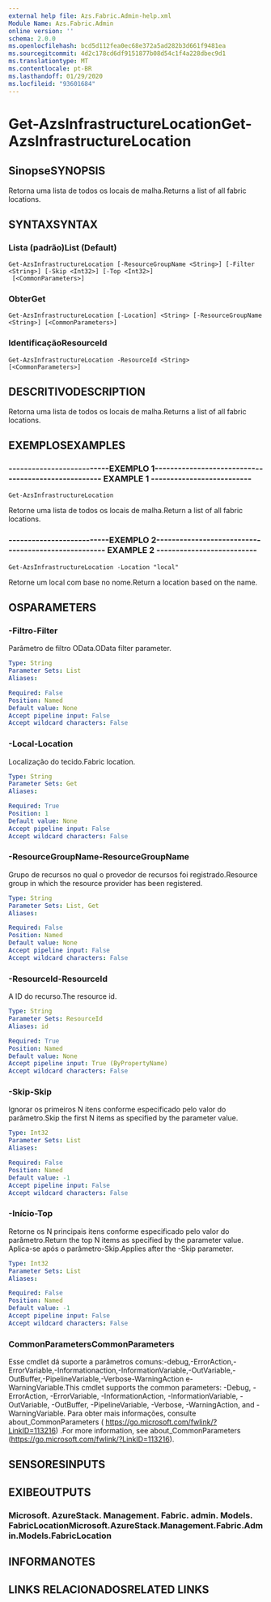 ```yaml
---
external help file: Azs.Fabric.Admin-help.xml
Module Name: Azs.Fabric.Admin
online version: ''
schema: 2.0.0
ms.openlocfilehash: bcd5d112fea0ec68e372a5ad282b3d661f9481ea
ms.sourcegitcommit: 4d2c178cd6df9151877b08d54c1f4a228dbec9d1
ms.translationtype: MT
ms.contentlocale: pt-BR
ms.lasthandoff: 01/29/2020
ms.locfileid: "93601684"
---
```

# <span data-ttu-id="b1a2a-101">Get-AzsInfrastructureLocation</span><span class="sxs-lookup"><span data-stu-id="b1a2a-101">Get-AzsInfrastructureLocation</span></span>

## <span data-ttu-id="b1a2a-102">Sinopse</span><span class="sxs-lookup"><span data-stu-id="b1a2a-102">SYNOPSIS</span></span>
<span data-ttu-id="b1a2a-103">Retorna uma lista de todos os locais de malha.</span><span class="sxs-lookup"><span data-stu-id="b1a2a-103">Returns a list of all fabric locations.</span></span>

## <span data-ttu-id="b1a2a-104">SYNTAX</span><span class="sxs-lookup"><span data-stu-id="b1a2a-104">SYNTAX</span></span>

### <span data-ttu-id="b1a2a-105">Lista (padrão)</span><span class="sxs-lookup"><span data-stu-id="b1a2a-105">List (Default)</span></span>
```
Get-AzsInfrastructureLocation [-ResourceGroupName <String>] [-Filter <String>] [-Skip <Int32>] [-Top <Int32>]
 [<CommonParameters>]
```

### <span data-ttu-id="b1a2a-106">Obter</span><span class="sxs-lookup"><span data-stu-id="b1a2a-106">Get</span></span>
```
Get-AzsInfrastructureLocation [-Location] <String> [-ResourceGroupName <String>] [<CommonParameters>]
```

### <span data-ttu-id="b1a2a-107">Identificação</span><span class="sxs-lookup"><span data-stu-id="b1a2a-107">ResourceId</span></span>
```
Get-AzsInfrastructureLocation -ResourceId <String> [<CommonParameters>]
```

## <span data-ttu-id="b1a2a-108">DESCRITIVO</span><span class="sxs-lookup"><span data-stu-id="b1a2a-108">DESCRIPTION</span></span>
<span data-ttu-id="b1a2a-109">Retorna uma lista de todos os locais de malha.</span><span class="sxs-lookup"><span data-stu-id="b1a2a-109">Returns a list of all fabric locations.</span></span>

## <span data-ttu-id="b1a2a-110">EXEMPLOS</span><span class="sxs-lookup"><span data-stu-id="b1a2a-110">EXAMPLES</span></span>

### <span data-ttu-id="b1a2a-111">--------------------------EXEMPLO 1--------------------------</span><span class="sxs-lookup"><span data-stu-id="b1a2a-111">-------------------------- EXAMPLE 1 --------------------------</span></span>
```
Get-AzsInfrastructureLocation
```

<span data-ttu-id="b1a2a-112">Retorne uma lista de todos os locais de malha.</span><span class="sxs-lookup"><span data-stu-id="b1a2a-112">Return a list of all fabric locations.</span></span>

### <span data-ttu-id="b1a2a-113">--------------------------EXEMPLO 2--------------------------</span><span class="sxs-lookup"><span data-stu-id="b1a2a-113">-------------------------- EXAMPLE 2 --------------------------</span></span>
```
Get-AzsInfrastructureLocation -Location "local"
```

<span data-ttu-id="b1a2a-114">Retorne um local com base no nome.</span><span class="sxs-lookup"><span data-stu-id="b1a2a-114">Return a location based on the name.</span></span>

## <span data-ttu-id="b1a2a-115">OS</span><span class="sxs-lookup"><span data-stu-id="b1a2a-115">PARAMETERS</span></span>

### <span data-ttu-id="b1a2a-116">-Filtro</span><span class="sxs-lookup"><span data-stu-id="b1a2a-116">-Filter</span></span>
<span data-ttu-id="b1a2a-117">Parâmetro de filtro OData.</span><span class="sxs-lookup"><span data-stu-id="b1a2a-117">OData filter parameter.</span></span>

```yaml
Type: String
Parameter Sets: List
Aliases: 

Required: False
Position: Named
Default value: None
Accept pipeline input: False
Accept wildcard characters: False
```

### <span data-ttu-id="b1a2a-118">-Local</span><span class="sxs-lookup"><span data-stu-id="b1a2a-118">-Location</span></span>
<span data-ttu-id="b1a2a-119">Localização do tecido.</span><span class="sxs-lookup"><span data-stu-id="b1a2a-119">Fabric location.</span></span>

```yaml
Type: String
Parameter Sets: Get
Aliases: 

Required: True
Position: 1
Default value: None
Accept pipeline input: False
Accept wildcard characters: False
```

### <span data-ttu-id="b1a2a-120">-ResourceGroupName</span><span class="sxs-lookup"><span data-stu-id="b1a2a-120">-ResourceGroupName</span></span>
<span data-ttu-id="b1a2a-121">Grupo de recursos no qual o provedor de recursos foi registrado.</span><span class="sxs-lookup"><span data-stu-id="b1a2a-121">Resource group in which the resource provider has been registered.</span></span>

```yaml
Type: String
Parameter Sets: List, Get
Aliases: 

Required: False
Position: Named
Default value: None
Accept pipeline input: False
Accept wildcard characters: False
```

### <span data-ttu-id="b1a2a-122">-ResourceId</span><span class="sxs-lookup"><span data-stu-id="b1a2a-122">-ResourceId</span></span>
<span data-ttu-id="b1a2a-123">A ID do recurso.</span><span class="sxs-lookup"><span data-stu-id="b1a2a-123">The resource id.</span></span>

```yaml
Type: String
Parameter Sets: ResourceId
Aliases: id

Required: True
Position: Named
Default value: None
Accept pipeline input: True (ByPropertyName)
Accept wildcard characters: False
```

### <span data-ttu-id="b1a2a-124">-Skip</span><span class="sxs-lookup"><span data-stu-id="b1a2a-124">-Skip</span></span>
<span data-ttu-id="b1a2a-125">Ignorar os primeiros N itens conforme especificado pelo valor do parâmetro.</span><span class="sxs-lookup"><span data-stu-id="b1a2a-125">Skip the first N items as specified by the parameter value.</span></span>

```yaml
Type: Int32
Parameter Sets: List
Aliases: 

Required: False
Position: Named
Default value: -1
Accept pipeline input: False
Accept wildcard characters: False
```

### <span data-ttu-id="b1a2a-126">-Início</span><span class="sxs-lookup"><span data-stu-id="b1a2a-126">-Top</span></span>
<span data-ttu-id="b1a2a-127">Retorne os N principais itens conforme especificado pelo valor do parâmetro.</span><span class="sxs-lookup"><span data-stu-id="b1a2a-127">Return the top N items as specified by the parameter value.</span></span>
<span data-ttu-id="b1a2a-128">Aplica-se após o parâmetro-Skip.</span><span class="sxs-lookup"><span data-stu-id="b1a2a-128">Applies after the -Skip parameter.</span></span>

```yaml
Type: Int32
Parameter Sets: List
Aliases: 

Required: False
Position: Named
Default value: -1
Accept pipeline input: False
Accept wildcard characters: False
```

### <span data-ttu-id="b1a2a-129">CommonParameters</span><span class="sxs-lookup"><span data-stu-id="b1a2a-129">CommonParameters</span></span>
<span data-ttu-id="b1a2a-130">Esse cmdlet dá suporte a parâmetros comuns:-debug,-ErrorAction,-ErrorVariable,-Informationaction,-InformationVariable,-OutVariable,-OutBuffer,-PipelineVariable,-Verbose-WarningAction e-WarningVariable.</span><span class="sxs-lookup"><span data-stu-id="b1a2a-130">This cmdlet supports the common parameters: -Debug, -ErrorAction, -ErrorVariable, -InformationAction, -InformationVariable, -OutVariable, -OutBuffer, -PipelineVariable, -Verbose, -WarningAction, and -WarningVariable.</span></span> <span data-ttu-id="b1a2a-131">Para obter mais informações, consulte about_CommonParameters ( https://go.microsoft.com/fwlink/?LinkID=113216) .</span><span class="sxs-lookup"><span data-stu-id="b1a2a-131">For more information, see about_CommonParameters (https://go.microsoft.com/fwlink/?LinkID=113216).</span></span>

## <span data-ttu-id="b1a2a-132">SENSORES</span><span class="sxs-lookup"><span data-stu-id="b1a2a-132">INPUTS</span></span>

## <span data-ttu-id="b1a2a-133">EXIBE</span><span class="sxs-lookup"><span data-stu-id="b1a2a-133">OUTPUTS</span></span>

### <span data-ttu-id="b1a2a-134">Microsoft. AzureStack. Management. Fabric. admin. Models. FabricLocation</span><span class="sxs-lookup"><span data-stu-id="b1a2a-134">Microsoft.AzureStack.Management.Fabric.Admin.Models.FabricLocation</span></span>

## <span data-ttu-id="b1a2a-135">INFORMA</span><span class="sxs-lookup"><span data-stu-id="b1a2a-135">NOTES</span></span>

## <span data-ttu-id="b1a2a-136">LINKS RELACIONADOS</span><span class="sxs-lookup"><span data-stu-id="b1a2a-136">RELATED LINKS</span></span>

